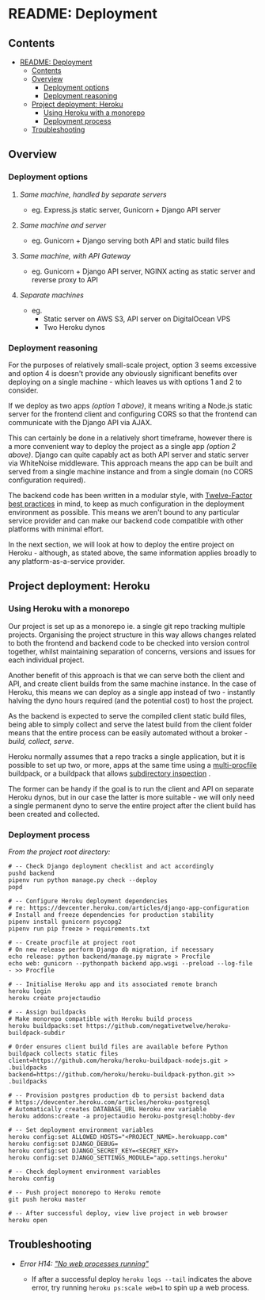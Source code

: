 # README: Deployment

## Contents

- [README: Deployment](#readme-deployment)
  - [Contents](#contents)
  - [Overview](#overview)
    - [Deployment options](#deployment-options)
    - [Deployment reasoning](#deployment-reasoning)
  - [Project deployment: Heroku](#project-deployment-heroku)
    - [Using Heroku with a monorepo](#using-heroku-with-a-monorepo)
    - [Deployment process](#deployment-process)
  - [Troubleshooting](#troubleshooting)

## Overview

### Deployment options

1. _Same machine, handled by separate servers_

   - eg. Express.js static server, Gunicorn + Django API server

2. _Same machine and server_

   - eg. Gunicorn + Django serving both API and static build files

3. _Same machine, with API Gateway_

   - eg. Gunicorn + Django API server, NGINX acting as static server and reverse
     proxy to API

4. _Separate machines_
   - eg.
     - Static server on AWS S3, API server on DigitalOcean VPS
     - Two Heroku dynos

### Deployment reasoning

For the purposes of relatively small-scale project, option 3 seems excessive and
option 4 is doesn't provide any obviously significant benefits over deploying on
a single machine \- which leaves us with options 1 and 2 to consider.

If we deploy as two apps _(option 1 above)_, it means writing a Node.js static
server for the frontend client and configuring CORS so that the frontend can
communicate with the Django API via AJAX.

This can certainly be done in a relatively short timeframe, however there is a
more convenient way to deploy the project as a single app _(option 2 above)_.
Django can quite capably act as both API server and static server via WhiteNoise
middleware. This approach means the app can be built and served from a single
machine instance and from a single domain (no CORS configuration required).

The backend code has been written in a modular style, with [Twelve-Factor best
practices](https://aws.amazon.com/blogs/compute/applying-the-twelve-factor-app-methodology-to-serverless-applications/)
in mind, to keep as much configuration in the deployment environment as
possible. This means we aren't bound to any particular service provider and can
make our backend code compatible with other platforms with minimal effort.

In the next section, we will look at how to deploy the entire project on Heroku
\- although, as stated above, the same information applies broadly to any
platform-as-a-service provider.

## Project deployment: Heroku

### Using Heroku with a monorepo

Our project is set up as a monorepo ie. a single git repo tracking multiple
projects. Organising the project structure in this way allows changes related to
both the frontend and backend code to be checked into version control together,
whilst maintaining separation of concerns, versions and issues for each
individual project.

Another benefit of this approach is that we can serve both the client and API,
and create client builds from the same machine instance. In the case of Heroku,
this means we can deploy as a single app instead of two \- instantly halving the
dyno hours required (and the potential cost) to host the project.

As the backend is expected to serve the compiled client static build files,
being able to simply collect and serve the latest build from the client folder
means that the entire process can be easily automated without a broker \-
_build, collect, serve_.

Heroku normally assumes that a repo tracks a single application, but it is
possible to set up two, or more, apps at the same time using a
[multi-procfile](https://elements.heroku.com/buildpacks/heroku/heroku-buildpack-multi-procfile)
buildpack, or a buildpack that allows [subdirectory
inspection](https://github.com/negativetwelve/heroku-buildpack-subdir)
.

The former can be handy if the goal is to run the client and API on separate
Heroku dynos, but in our case the latter is more suitable \- we will only need a
single permanent dyno to serve the entire project after the client build has
been created and collected.

### Deployment process

_From the project root directory:_

```shell
# -- Check Django deployment checklist and act accordingly
pushd backend
pipenv run python manage.py check --deploy
popd

# -- Configure Heroku deployment dependencies
# re: https://devcenter.heroku.com/articles/django-app-configuration
# Install and freeze dependencies for production stability
pipenv install gunicorn psycopg2
pipenv run pip freeze > requirements.txt

# -- Create procfile at project root
# On new release perform Django db migration, if necessary
echo release: python backend/manage.py migrate > Procfile
echo web: gunicorn --pythonpath backend app.wsgi --preload --log-file - >> Procfile

# -- Initialise Heroku app and its associated remote branch
heroku login
heroku create projectaudio

# -- Assign buildpacks
# Make monorepo compatible with Heroku build process
heroku buildpacks:set https://github.com/negativetwelve/heroku-buildpack-subdir

# Order ensures client build files are available before Python buildpack collects static files
client=https://github.com/heroku/heroku-buildpack-nodejs.git > .buildpacks
backend=https://github.com/heroku/heroku-buildpack-python.git >> .buildpacks

# -- Provision postgres production db to persist backend data
# https://devcenter.heroku.com/articles/heroku-postgresql
# Automatically creates DATABASE_URL Heroku env variable
heroku addons:create -a projectaudio heroku-postgresql:hobby-dev

# -- Set deployment environment variables
heroku config:set ALLOWED_HOSTS="<PROJECT_NAME>.herokuapp.com"
heroku config:set DJANGO_DEBUG=
heroku config:set DJANGO_SECRET_KEY=<SECRET_KEY>
heroku config:set DJANGO_SETTINGS_MODULE="app.settings.heroku"

# -- Check deployment environment variables
heroku config

# -- Push project monorepo to Heroku remote
git push heroku master

# -- After successful deploy, view live project in web browser
heroku open
```

## Troubleshooting

- _Error H14: ["No web processes running"](https://stackoverflow.com/questions/18552846/)_

  - If after a successful deploy `heroku logs --tail` indicates the above error,
    try running `heroku ps:scale web=1` to spin up a web process.
